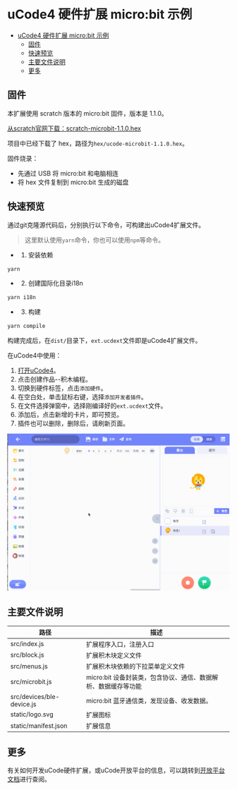 # uCode4 硬件扩展 micro:bit 示例

- [uCode4 硬件扩展 micro:bit 示例](#ucode4-硬件扩展-microbit-示例)
  - [固件](#固件)
  - [快速预览](#快速预览)
  - [主要文件说明](#主要文件说明)
  - [更多](#更多)

## 固件

本扩展使用 scratch 版本的 micro:bit 固件，版本是 1.1.0。

[从scratch官网下载：scratch-microbit-1.1.0.hex](https://downloads.scratch.mit.edu/microbit/scratch-microbit-1.1.0.hex.zip)

项目中已经下载了 hex，路径为`hex/ucode-microbit-1.1.0.hex`。

固件烧录：

- 先通过 USB 将 micro:bit 和电脑相连
- 将 hex 文件复制到 micro:bit 生成的磁盘

## 快速预览

通过git克隆源代码后，分别执行以下命令，可构建出uCode4扩展文件。

> 这里默认使用`yarn`命令，你也可以使用`npm`等命令。

- 1. 安装依赖

```bash
yarn
```

- 2. 创建国际化目录i18n

```bash
yarn i18n
```


- 3. 构建

```bash
yarn compile
```

构建完成后，在`dist/`目录下，`ext.ucdext`文件即是uCode4扩展文件。

在uCode4中使用：
1. [打开uCode4](https://code.ubtrobot.com/)。
2. 点击创建作品--积木编程。
3. 切换到硬件标签，点击`添加硬件`。
4. 在空白处，单击鼠标右键，选择`添加开发者插件`。
5. 在文件选择弹窗中，选择刚编译好的`ext.ucdext`文件。
6. 添加后，点击新增的卡片，即可预览。
7. 插件也可以删除，删除后，请刷新页面。

![](microbit.gif)

## 主要文件说明

| 路径                      | 描述                                                           |
| ------------------------- | -------------------------------------------------------------- |
| src/index.js              | 扩展程序入口，注册入口                                         |
| src/block.js              | 扩展积木块定义文件                                             |
| src/menus.js              | 扩展积木块依赖的下拉菜单定义文件                               |
| src/microbit.js           | micro:bit 设备封装类，包含协议、通信、数据解析、数据缓存等功能 |
| src/devices/ble-device.js | micro:bit 蓝牙通信类，发现设备、收发数据。                     |
| static/logo.svg           | 扩展图标                                                       |
| static/manifest.json      | 扩展信息                                                       |

## 更多

有关如何开发uCode硬件扩展，或uCode开放平台的信息，可以跳转到[开放平台文档](https://aiedu.ubtrobot.com/open/docs/01-started/usv.html)进行查阅。
